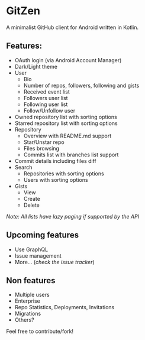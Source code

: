 # GitZen

A minimalist GitHub client for Android written in Kotlin.

## Features:
 * OAuth login (via Android Account Manager)
 * Dark/Light theme
 * User
    * Bio
    * Number of repos, followers, following and gists
    * Received event list
    * Followers user list
    * Following user list
    * Follow/Unfollow user
 * Owned repository list with sorting options
 * Starred repository list with sorting options
 * Repository
    * Overview with README.md support
    * Star/Unstar repo
    * Files browsing
    * Commits list with branches list support
 * Commit details including files diff
 * Search
    * Repositories with sorting options
    * Users with sorting options
 * Gists
    * View
    * Create
    * Delete
    
_Note: All lists have lazy paging if supported by the API_

 
## Upcoming features
 * Use GraphQL
 * Issue management
 * More... (_check the issue tracker_)

## Non features
 * Multiple users
 * Enterprise
 * Repo Statistics, Deployments, Invitations
 * Migrations
 * Others?

Feel free to contribute/fork!
